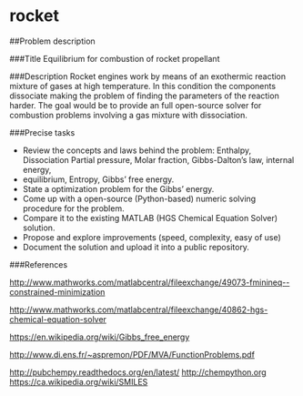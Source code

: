 # rocket

##Problem description

###Title
Equilibrium for combustion of rocket propellant

###Description
Rocket engines work by means of an exothermic reaction mixture of gases at high temperature. In this condition the components dissociate making the problem of finding the parameters of the reaction harder.
The goal would be to provide an full open-source solver for combustion problems involving a gas mixture with dissociation.

###Precise tasks

- Review the concepts and laws behind the problem: Enthalpy, Dissociation   Partial pressure, Molar fraction, Gibbs-Dalton’s law, internal energy,
- equilibrium, Entropy, Gibbs’ free energy.
- State a optimization problem for the Gibbs’ energy.
- Come up with a open-source (Python-based) numeric solving procedure for the problem.
- Compare it to the existing MATLAB (HGS Chemical Equation Solver) solution.
- Propose and explore improvements (speed, complexity, easy of use)
- Document the solution and upload it into a public repository.

###References

http://www.mathworks.com/matlabcentral/fileexchange/49073-fminineq--constrained-minimization

http://www.mathworks.com/matlabcentral/fileexchange/40862-hgs-chemical-equation-solver

https://en.wikipedia.org/wiki/Gibbs_free_energy

http://www.di.ens.fr/~aspremon/PDF/MVA/FunctionProblems.pdf

http://pubchempy.readthedocs.org/en/latest/
http://chempython.org
https://ca.wikipedia.org/wiki/SMILES

